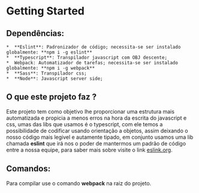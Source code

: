 # Getting Started


## Dependências:
	
	*  **Eslint**: Padronizador de código; necessita-se ser instalado globalmente: **npm i -g eslint**   	
	*  **Typescript**: Transpilador javascript com OBJ descente;
	*  Webpack: Automatizador de tarefas; necessita-se ser instalado globalmente: **npm i -g webpack**
	*  **Sass**: Transpilador css;
	*  **Node**: Javascript server side;

## O que este projeto faz ?

Este projeto tem como objetivo lhe proporcionar uma estrutura mais automatizada e propicia a menos erros na hora da escrita do javascript e css, umas das libs que usamos é o typescript, com ele temos a possibilidade de codificar usando orientação a objetos, assim deixando o nosso código mais legivel e autamente tipado, em conjunto usamos uma lib chamada **eslint** que irá nos o poder de mantermos um padrão de código entre a nossa equipe, para saber mais sobre visite o link [eslink.org](https://eslint.org/docs/about/).    


## Comandos:

Para compilar use o comando **webpack** na raiz do projeto.